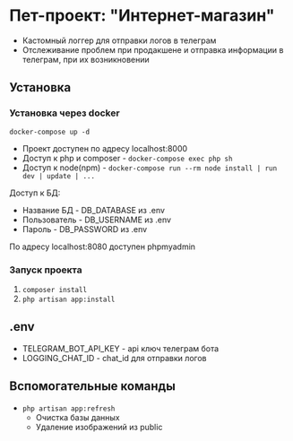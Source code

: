 # Пет-проект: "Интернет-магазин"
- Кастомный логгер для отправки логов в телеграм
- Отслеживание проблем при продакшене и отправка информации в телеграм, при их возникновении

## Установка
### Установка через docker
`docker-compose up -d`

- Проект доступен по адресу localhost:8000
- Доступ к php и composer - `docker-compose exec php sh`
- Доступ к node(npm) - `docker-compose run --rm node install | run dev | update | ...`

Доступ к БД:
- Название БД - DB_DATABASE из .env
- Пользователь - DB_USERNAME из .env
- Пароль - DB_PASSWORD из .env

По адресу localhost:8080 доступен phpmyadmin

### Запуск проекта
1. `composer install`
2. `php artisan app:install`

## .env
- TELEGRAM_BOT_API_KEY - api ключ телеграм бота
- LOGGING_CHAT_ID - chat_id для отправки логов

## Вспомогательные команды
- `php artisan app:refresh`
  - Очистка базы данных
  - Удаление изображений из public
